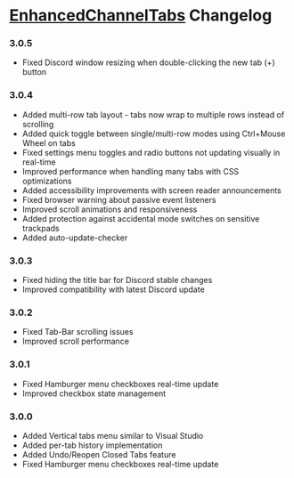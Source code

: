 # [EnhancedChannelTabs](https://pharaoh2k.github.io/BetterDiscordStuff/?plugin=EnhancedChannelTabs "EnhancedChannelTabs") Changelog

### 3.0.5
- Fixed Discord window resizing when double-clicking the new tab (+) button

### 3.0.4
- Added multi-row tab layout - tabs now wrap to multiple rows instead of scrolling
- Added quick toggle between single/multi-row modes using Ctrl+Mouse Wheel on tabs
- Fixed settings menu toggles and radio buttons not updating visually in real-time
- Improved performance when handling many tabs with CSS optimizations
- Added accessibility improvements with screen reader announcements
- Fixed browser warning about passive event listeners
- Improved scroll animations and responsiveness
- Added protection against accidental mode switches on sensitive trackpads
- Added auto-update-checker

### 3.0.3
- Fixed hiding the title bar for Discord stable changes
- Improved compatibility with latest Discord update

### 3.0.2
- Fixed Tab-Bar scrolling issues
- Improved scroll performance

### 3.0.1
- Fixed Hamburger menu checkboxes real-time update
- Improved checkbox state management

### 3.0.0
- Added Vertical tabs menu similar to Visual Studio
- Added per-tab history implementation
- Added Undo/Reopen Closed Tabs feature
- Fixed Hamburger menu checkboxes real-time update
